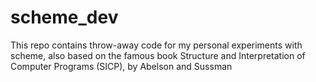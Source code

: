 # scheme_dev
This repo contains throw-away code for my personal experiments with scheme, also based on the famous book Structure and Interpretation of Computer Programs (SICP),
by Abelson and Sussman
